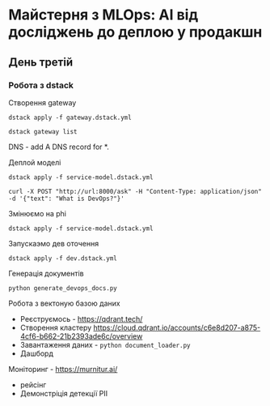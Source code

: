 # Майстерня з MLOps: AI від досліджень до деплою у продакшн

## День третій

### Робота з dstack

Створення gateway

`dstack apply -f gateway.dstack.yml`

`dstack gateway list`

DNS - add A DNS record for *.<gateway domain>

Деплой моделі

`dstack apply -f service-model.dstack.yml`

`curl -X POST "http://url:8000/ask" -H "Content-Type: application/json" -d '{"text": "What is DevOps?"}'`

Змінюємо на phi

`dstack apply -f service-model.dstack.yml`

Запускаэмо дев оточення

`dstack apply -f dev.dstack.yml`

Генерація документів

`python generate_devops_docs.py`

Робота з вектоную базою даних

- Реєструємось - https://qdrant.tech/
- Створення кластеру https://cloud.qdrant.io/accounts/c6e8d207-a875-4cf6-b662-21b2393ade6c/overview
- Завантаження даних - `python document_loader.py`
- Дашборд

Моніторинг - https://murnitur.ai/
- рейсінг
- Демонстріція детекції PII
